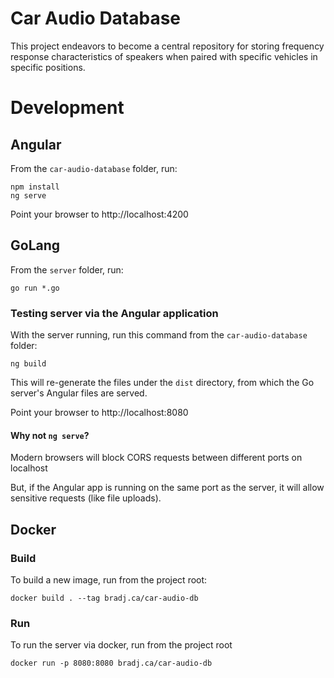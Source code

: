 # Car Audio Database

This project endeavors to become a central repository for storing frequency
response characteristics of speakers when paired with specific vehicles in 
specific positions.

# Development

## Angular

From the `car-audio-database` folder, run:
```shell
npm install
ng serve
```

Point your browser to http://localhost:4200

## GoLang
From the `server` folder, run:
```shell
go run *.go
```

### Testing server via the Angular application
With the server running, run this command from the `car-audio-database` folder:
```shell
ng build
```

This will re-generate the files under the `dist` directory, from which the Go 
server's Angular files are served.

Point your browser to http://localhost:8080

#### Why not `ng serve`?
Modern browsers will block CORS requests between different ports on localhost

But, if the Angular app is running on the same port as the server, it will 
allow sensitive requests (like file uploads).

## Docker 

### Build
To build a new image, run from the project root:
```shell
docker build . --tag bradj.ca/car-audio-db
```

### Run
To run the server via docker, run from the project root
```shell
docker run -p 8080:8080 bradj.ca/car-audio-db
```